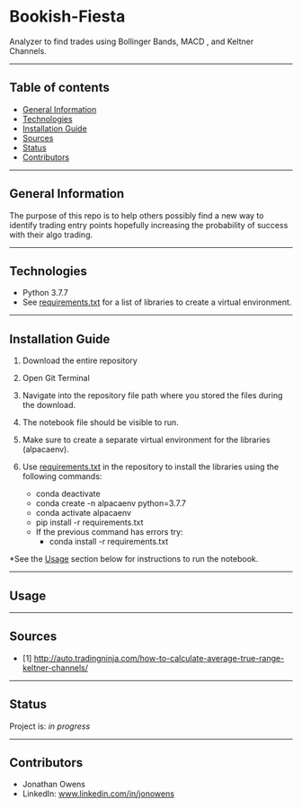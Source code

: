 # Bookish-Fiesta
Analyzer to find trades using Bollinger Bands, MACD , and Keltner Channels.

---

## Table of contents
* [General Information](#general-information)
* [Technologies](#technologies)
* [Installation Guide](#installation-guide)
* [Sources](#sources)
* [Status](#status)
* [Contributors](#contributors)

---

## General Information

The purpose of this repo is to help others possibly find a new way to identify trading entry points hopefully increasing the probability of success with their algo trading.

---

## Technologies

* Python 3.7.7
* See [requirements.txt](requirements.txt) for a list of libraries to create a virtual environment.

---

## Installation Guide

1. Download the entire repository
2. Open Git Terminal
3. Navigate into the repository file path where you stored the files during the download.
4. The notebook file should be visible to run.
5. Make sure to create a separate virtual environment for the libraries (alpacaenv).
6. Use [requirements.txt](requirements.txt) in the repository to install the libraries using the following commands:

    - conda deactivate
    - conda create -n alpacaenv python=3.7.7
    - conda activate alpacaenv
    - pip install -r requirements.txt
    - If the previous command has errors try:
        - conda install -r requirements.txt

*See the [Usage](#usage) section below for instructions to run the notebook.

---

## Usage

---

## Sources

- [1] http://auto.tradingninja.com/how-to-calculate-average-true-range-keltner-channels/

---

## Status

Project is: _in progress_

---

## Contributors

* Jonathan Owens
* LinkedIn: www.linkedin.com/in/jonowens
